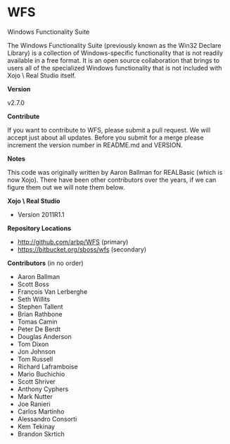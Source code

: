 WFS
===

Windows Functionality Suite

The Windows Functionality Suite (previously known as the Win32 Declare Library) is a collection of Windows-specific functionality that is not readily available in a free format. It is an open source collaboration that brings to users all of the specialized Windows functionality that is not included with Xojo \ Real Studio itself.


**Version**

v2.7.0


**Contribute**

If you want to contribute to WFS, please submit a pull request.  We will accept just about all updates. Before you submit for a merge please increment the version number in README.md and VERSION.


**Notes**

This code was originally written by Aaron Ballman for REALBasic (which is now Xojo).  There have been other contributors over the years, if we can figure them out we will note them below.


**Xojo \ Real Studio**

* Version 2011R1.1


**Repository Locations**

* http://github.com/arbp/WFS (primary)
* https://bitbucket.org/sboss/wfs (secondary)


**Contributors** (in no order)

* Aaron Ballman
* Scott Boss
* François Van Lerberghe
* Seth Willits
* Stephen Tallent
* Brian Rathbone
* Tomas Camin
* Peter De Berdt
* Douglas Anderson
* Tom Dixon
* Jon Johnson
* Tom Russell
* Richard Laframboise
* Mario Buchichio
* Scott Shriver
* Anthony Cyphers
* Mark Nutter
* Joe Ranieri
* Carlos Martinho
* Alessandro Consorti
* Kem Tekinay
* Brandon Skrtich
